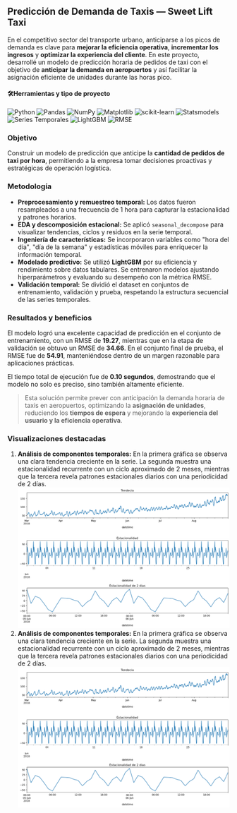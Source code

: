 ## Predicción de Demanda de Taxis — Sweet Lift Taxi

En el competitivo sector del transporte urbano, anticiparse a los picos de demanda es clave para **mejorar la eficiencia operativa**, **incrementar los ingresos** y **optimizar la experiencia del cliente**. En este proyecto, desarrollé un modelo de predicción horaria de pedidos de taxi con el objetivo de **anticipar la demanda en aeropuertos** y así facilitar la asignación eficiente de unidades durante las horas pico.

#### 🛠️Herramientas y tipo de proyecto
![Python](https://img.shields.io/badge/python-357ebd?style=for-the-badge&logo=python&logoColor=white)
![Pandas](https://img.shields.io/badge/pandas-%23357ebd.svg?style=for-the-badge&logo=pandas&logoColor=white)
![NumPy](https://img.shields.io/badge/numpy-357ebd?style=for-the-badge&logo=numpy&logoColor=white)
![Matplotlib](https://img.shields.io/badge/matplotlib-357ebd?style=for-the-badge&logo=matplotlib&logoColor=white)
![scikit-learn](https://img.shields.io/badge/scikit--learn-%23357ebd.svg?style=for-the-badge&logo=scikit-learn&logoColor=white)
![Statsmodels](https://img.shields.io/badge/statsmodels-295F98?style=for-the-badge)
![Series Temporales](https://img.shields.io/badge/Series_temporales-295F98?style=for-the-badge)
![LightGBM](https://img.shields.io/badge/LightGBM-295F98?style=for-the-badge)
![RMSE](https://img.shields.io/badge/Métrica_RMSE-295F98?style=for-the-badge)

### Objetivo
Construir un modelo de predicción que anticipe la **cantidad de pedidos de taxi por hora**, permitiendo a la empresa tomar decisiones proactivas y estratégicas de operación logística.

### Metodología

- **Preprocesamiento y remuestreo temporal:** Los datos fueron resampleados a una frecuencia de 1 hora para capturar la estacionalidad y patrones horarios.
- **EDA y descomposición estacional:** Se aplicó `seasonal_decompose` para visualizar tendencias, ciclos y residuos en la serie temporal.
- **Ingeniería de características:** Se incorporaron variables como "hora del día", "día de la semana" y estadísticas móviles para enriquecer la información temporal.
- **Modelado predictivo:** Se utilizó **LightGBM** por su eficiencia y rendimiento sobre datos tabulares. Se entrenaron modelos ajustando hiperparámetros y evaluando su desempeño con la métrica RMSE.
- **Validación temporal:** Se dividió el dataset en conjuntos de entrenamiento, validación y prueba, respetando la estructura secuencial de las series temporales.

### Resultados y beneficios

El modelo logró una excelente capacidad de predicción en el conjunto de entrenamiento, con un RMSE de **19.27**, mientras que en la etapa de validación se obtuvo un RMSE de **34.66**. En el conjunto final de prueba, el RMSE fue de **54.91**, manteniéndose dentro de un margen razonable para aplicaciones prácticas.

El tiempo total de ejecución fue de **0.10 segundos**, demostrando que el modelo no solo es preciso, sino también altamente eficiente.

> Esta solución permite prever con anticipación la demanda horaria de taxis en aeropuertos, optimizando la **asignación de unidades**, reduciendo los **tiempos de espera** y mejorando la **experiencia del usuario y la eficiencia operativa**.

### Visualizaciones destacadas

1. **Análisis de componentes temporales:** En la primera gráfica se observa una clara tendencia creciente en la serie. La segunda muestra una estacionalidad recurrente con un ciclo aproximado de 2 meses, mientras que la tercera revela patrones estacionales diarios con una periodicidad de 2 días.
![Contract Period Histogram](asset/img/estacionalidad.png)
1. **Análisis de componentes temporales:** En la primera gráfica se observa una clara tendencia creciente en la serie. La segunda muestra una estacionalidad recurrente con un ciclo aproximado de 2 meses, mientras que la tercera revela patrones estacionales diarios con una periodicidad de 2 días.
![Contract Period Histogram](asset/img/estacionalidad.png)
